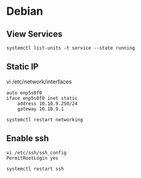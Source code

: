 # Debian

## View Services
```
systemctl list-units -t service --state running
```

## Static IP
vi /etc/network/interfaces
```
auto enp5s0f0
iface enp5s0f0 inet static
    address 10.10.9.250/24
    gateway 10.10.9.1

systemctl restart networking
```

## Enable ssh
```
vi /etc/ssh/ssh_config
PermitRootLogin yes

systemctl restart ssh
```
